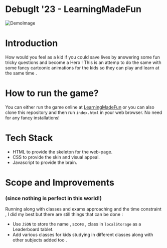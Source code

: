 # DebugIt '23 - LearningMadeFun
![DemoImage](https://user-images.githubusercontent.com/129226126/232347478-788f29ae-c1c2-49f3-bbde-dad2d280cd63.png)

# Introduction
How would you feel as a kid if you could save lives by answering some fun tricky questions and become a Hero ! This is an attemp to do the same with some fancy cartoonic animations for the kids so they can play and learn at the same time .

# How to run the game?
You can either run the game online at [LearningMadeFun](https://sumitdutta007.github.io/DebugIt/) or you can also clone this repository and then run `index.html` in your web browser. No need for any fancy installations!

# Tech Stack
* HTML to provide the skeleton for the web-page.
* CSS to provide the skin and visual appeal.
* Javascript to provide the brain.

<h1>Scope and Improvements</h1> <h3>(since nothing is perfect in this world!)</h3>

Running along with classes and exams approaching and the time constraint , I did my best but there are still things that can be done :
* Use `JSON` to store the name , score , class in `localStorage` as a Leaderboard tablet.
* Add various classes for kids studying in different classes along with other subjects added too .
